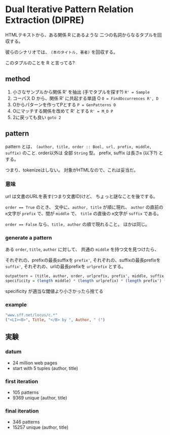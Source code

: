# Dual Iterative Pattern Relation Extraction (DIPRE)

HTMLテキストから、ある関係 R にあるような
二つの名詞からなるタプルを回収する。

彼らのシナリオでは、
`(本のタイトル, 著者)`
を回収する。

このタプルのことを R と言ってる?

## method

1. 小さなサンプルから関係 R' を抽出 (手でタプルを探す?) `R' = Sample`
2. コーパス D から、関係 R' に共起する単語 O `O = FindOccurrences R', D`
3. Oからパターンを作ってPとする `P = GenPatterns O`
4. Oにマッチする関係を改めて R' とする `R' = M_D P`
5. 2に戻っても良い `goto 2`

## pattern

pattern とは、
`(author, title, order :: Bool, url, prefix, middle, suffix)`
のこと.
order以外は 全部 `String` 型。
prefix, suffix は長さ`m` (以下?) とする。

つまり、tokenizeはしない。
対象がHTMLなので、これは妥当だ。

### 意味

url は文書のURLを表す(つまり文書ID)けど、
ちょっと謎なことを後でする。

`order == True`
のとき、
文中に、`author, title` が順に現れ、
`author` の直前の `m`文字が `prefix`
で、間が `middle` で、
`title` の直後の `m`文字が `suffix`
である。

`order == False`
なら、`title, author` の順で現れること。
ほかは同じ。

### generate a pattern

ある
`order`, `title`, `author`
に対して、
共通の `middle` を持つ文を見つけたら、

それぞれの、prefixの最長suffixを `prefix'`,
それぞれの、suffixの最長prefixを `suffix'`,
それぞれの、urlの最長prefixを `urlprefix`
とする。

```haskell
outpattern = (title, author, order, urlprefix, prefix', middle, suffix')
specificity = (length middle) * (length urlprefix) * (length prefix') * (length suffix')
```

specificity が適当な閾値より小さかったら捨てる

### example

```haskell
"www.sff.net/locus/c.*"
("<LI><B>", Title, "</B> by ", Author, " (")
```

## 実験

### datum

- 24 million web pages
- start with 5 tuples (author, title)

### first iteration

- 105 patterns
- 9369 unique (author, title)

### final iteration

- 346 patterns
- 15257 unique (author, title)

